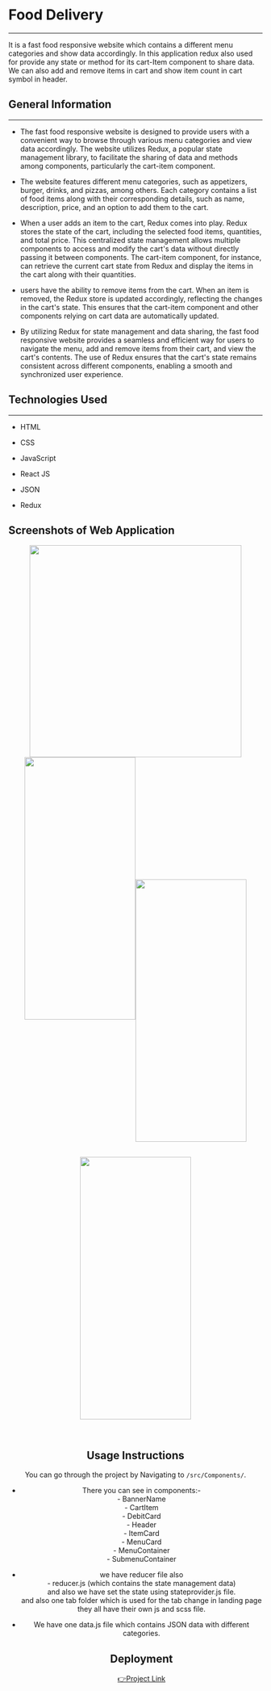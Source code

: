 <h1>Food Delivery</h1>
<hr><p>It is a fast food responsive website which contains a different menu categories and show data accordingly. In this application redux also used for provide any state or method for its cart-Item component to share data. We can also add and remove items in cart and show item count in cart symbol in header.
</p><h2>General Information</h2>
<hr><ul>
<li>The fast food responsive website is designed to provide users with a convenient way to browse through various menu categories and view data accordingly. The website utilizes Redux, a popular state management library, to facilitate the sharing of data and methods among components, particularly the cart-item component. </li>
</ul><ul>
<li>The website features different menu categories, such as appetizers, burger, drinks, and pizzas, among others. Each category contains a list of food items along with their corresponding details, such as name, description, price, and an option to add them to the cart.</li>
</ul>
<ul>
<li>When a user adds an item to the cart, Redux comes into play. Redux stores the state of the cart, including the selected food items, quantities, and total price. This centralized state management allows multiple components to access and modify the cart's data without directly passing it between components. The cart-item component, for instance, can retrieve the current cart state from Redux and display the items in the cart along with their quantities.</li>
</ul><ul>
<li>users have the ability to remove items from the cart. When an item is removed, the Redux store is updated accordingly, reflecting the changes in the cart's state. This ensures that the cart-item component and other components relying on cart data are automatically updated.</li>
</ul>
<ul>
<li>By utilizing Redux for state management and data sharing, the fast food responsive website provides a seamless and efficient way for users to navigate the menu, add and remove items from their cart, and view the cart's contents. The use of Redux ensures that the cart's state remains consistent across different components, enabling a smooth and synchronized user experience.</li>
</ul>
<h2>Technologies Used</h2>
<hr><ul>
<li>HTML</li>
</ul><ul>
<li>CSS</li>
</ul><ul>
<li>JavaScript</li>
</ul><ul>
<li>React JS</li>
</ul><ul>
<li>JSON</li>
</ul>
<ul>
<li>Redux</li>
</ul>

<h2>Screenshots of Web Application</h2>
<div align ="center" style="display:block;"><img src="https://github.com/ayushi-2208/Food-Delivery/assets/69577773/4addc292-d707-4b2e-a89c-2a0d6a68104f" alt="" align="center"  style="height: 420px; width: 420px; "><img src="https://github.com/ayushi-2208/Food-Delivery/assets/69577773/3925fbb2-2c79-4610-bd17-df77eba5502e" alt="" style="height: 520px; width: 220px; margin-bottom: 30px "><img src="https://github.com/ayushi-2208/Food-Delivery/assets/69577773/2f7133e4-6e8b-407d-8b5d-fca2e1960a77" alt="" align="center"  style="height: 520px; width: 220px; margin-bottom: 30px "> <img src="https://github.com/ayushi-2208/Food-Delivery/assets/69577773/be0d39a8-2f17-4596-8f84-71545597c292" alt="" align="center"  style="height: 520px; width: 220px; margin-bottom: 30px "> 
<h2>Usage Instructions</h2>

You can go through the project by Navigating to `/src/Components/`. <br/>
<ul>
<li>
There you can see in components:-<br/>
- BannerName<br/>
- CartItem<br/>
- DebitCard<br/>
- Header<br/>
- ItemCard<br/>
- MenuCard<br/>
- MenuContainer<br/>
- SubmenuContainer<br/>
</li></ul>
<ul>
<li>
 we have reducer file also <br/>
- reducer.js (which contains the state management data)<br/>
and also we have set the state using stateprovider.js file. <br/>
and also one tab folder which is used for the tab change in landing page
they all have their own js and scss file.
</li></ul>
<ul>
<li>
We have one data.js file which contains JSON data with different categories.

<h2>Deployment</h2>
<a href="https://ayushi-2208.github.io/Food-Delivery/">👉Project Link</a>
